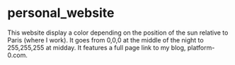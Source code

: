 # personal_website

This website display a color depending on the position of the sun relative to Paris (where I work). It goes from 0,0,0 at the middle of the night to 255,255,255 at midday. It features a full page link to my blog, platform-0.com. 
